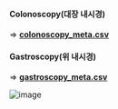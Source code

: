 #### Colonoscopy(대장 내시경)
=> [**colonoscopy_meta.csv**](https://www.kaggle.com/datasets/msyu78/metadataset)

#### Gastroscopy(위 내시경)

=> [**gastroscopy_meta.csv**](https://www.kaggle.com/datasets/msyu78/gastroscopy-meta)

![image](https://github.com/user-attachments/assets/65583ecb-e404-459c-875f-7e1276e2ee4d)


 
